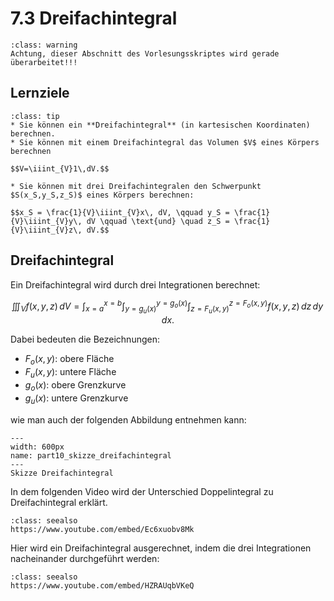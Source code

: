 # 7.3 Dreifachintegral

```{admonition} Warnung
:class: warning
Achtung, dieser Abschnitt des Vorlesungsskriptes wird gerade überarbeitet!!!
```

## Lernziele

```{admonition} Lernziele
:class: tip
* Sie können ein **Dreifachintegral** (in kartesischen Koordinaten) berechnen.
* Sie können mit einem Dreifachintegral das Volumen $V$ eines Körpers berechnen

$$V=\iiint_{V}1\,dV.$$

* Sie können mit drei Dreifachintegralen den Schwerpunkt $S(x_S,y_S,z_S)$ eines Körpers berechnen:

$$x_S = \frac{1}{V}\iiint_{V}x\, dV, \qquad y_S = \frac{1}{V}\iiint_{V}y\, dV \qquad \text{und} \quad z_S = \frac{1}{V}\iiint_{V}z\, dV.$$
```

## Dreifachintegral

Ein Dreifachintegral wird durch drei Integrationen berechnet:

$$\iiint_{V}f(x,y,z)\, dV = \int_{x=a}^{x=b} \int_{y=g_{u}(x)}^{y=g_{o}(x)} \int_{z = F_{u}(x,y)}^{z = F_{o}(x,y)} f(x,y,z)\, dz \, dy \, dx.$$

Dabei bedeuten die Bezeichnungen:

* $F_{o}(x,y)$: obere Fläche 
* $F_{u}(x,y)$: untere Fläche
* $g_{o}(x)$: obere Grenzkurve 
* $g_{u}(x)$: untere Grenzkurve

wie man auch der folgenden Abbildung entnehmen kann:

```{figure} pics/part10_skizze_dreifachintegral.svg
---
width: 600px
name: part10_skizze_dreifachintegral
---
Skizze Dreifachintegral
```

In dem folgenden Video wird der Unterschied Doppelintegral zu Dreifachintegral erklärt.

```{admonition} Video
:class: seealso
https://www.youtube.com/embed/Ec6xuobv8Mk
```

Hier wird ein Dreifachintegral ausgerechnet, indem die drei Integrationen nacheinander durchgeführt werden:

```{admonition} Video
:class: seealso
https://www.youtube.com/embed/HZRAUqbVKeQ
```
